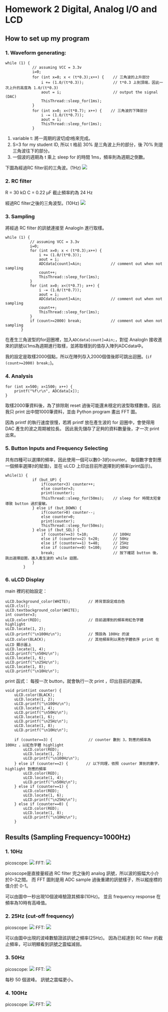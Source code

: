 # Homework 2 Digital, Analog I/O and LCD

## How to set up my program
### 1. Waveform generating:
```
while (1) {
            // assuming VCC = 3.3v
            i=0;
            for (int x=0; x < (t*0.3);x++) {    // 三角波的上升部分
                i += (1.0/(t*0.3));             // t*0.3 上到頂端，因此一次上升的高度為 1.0/(t*0.3)
                aout = i;                       // output the signal (DAC)
                ThisThread::sleep_for(1ms);     
            }
            for (int x=0; x<(t*0.7); x++) {    // 三角波的下降部分
                i -= (1.0/(t*0.7));
                aout = i;
                ThisThread::sleep_for(1ms);
            }
 ```
 1. variable t: 將一周期的波切成t格來完成。
 2. S=3 for my student ID,  所以 t 格前 30% 是三角波上升的部分，後 70% 則是三角波往下的部分。
 3. 一個波的週期為 t 乘上 sleep for 的時間 1ms，頻率則為週期之倒數。

下圖為經過RC filter前的三角波。(1Hz)
![](https://i.imgur.com/OvIcvH4.png)

### 2. RC filter
R = 30 kΩ
C = 0.22 µF
截止頻率約為 24 Hz

經過RC filter之後的三角波型。(10Hz)
![](https://i.imgur.com/0Ih3lm0.png)


 
 ### 3. Sampling
 將經過 RC filter 的訊號連接至 AnalogIn 進行取樣。
 ```
 while (1) {
            // assuming VCC = 3.3v
            i=0;
            for (int x=0; x < (t*0.3);x++) {
                i += (1.0/(t*0.3));
                aout = i;
                ADCdata[count]=Ain;             // comment out when not sampling
                count++;
                ThisThread::sleep_for(1ms);
            }
            for (int x=0; x<(t*0.7); x++) {
                i -= (1.0/(t*0.7));
                aout = i;
                ADCdata[count]=Ain;             // comment out when not sampling
                count++;
                ThisThread::sleep_for(1ms);
            }
            if (count>=2000) break;             // comment out when not sampling     
        }
```
在產生三角波型的for迴圈裡，加入```ADCdata[count]=Ain;```，對從 AnalogIn 接收進來的訊號以1ms為週期進行取樣，並將取樣到的值存入陣列ADCdata中。

我的設定是取樣2000個點，所以在陣列存入2000個值後即可跳出迴圈。(```if (count>=2000) break;```)。


### 4. Analysis
```
for (int x=500; x<1500; x++) {          
    printf("%f\r\n", ADCdata[x]);       
}
```
取樣2000筆資料後，為了排除剛 reset 過後可能還未穩定的波型取樣數值，因此我只 print 出中間1000筆資料，並由 Python program 畫出 FFT 圖。

因為 printf 的執行速度很慢，若將 printf 放在產生波的 for 迴圈中，會使得用 DAC 產生的波之周期被拉長。
因此我先儲存了足夠的資料數量後，才一次 print 出來。

### 5. Button Inputs and Frequency Selecting
共有四種可以選擇的頻率，因此使用一個可以數0-3的counter。
每個數字會對應一個頻率選擇(t的賦值)，並在 uLCD 上印出目前所選擇到的頻率(print函示)。
```
while(1) {
            if (but_UP) {
                if(counter<3) counter++;
                else counter=3; 
                print(counter);
                ThisThread::sleep_for(50ms);    // sleep for 時間太短會導致 button 過於靈敏。
            } else if (but_DOWN) {
                if(counter>0) counter--;
                else counter=0;
                print(counter); 
                ThisThread::sleep_for(50ms);
            } else if (but_SEL) {
                if (counter==3) t=10;           // 100Hz
                else if (counter==2) t=20;      // 50Hz
                else if (counter==1) t=40;      // 25Hz
                else if (counter==0) t=100;     // 10Hz
                break;                          // 按下確認 button 後，跳出選擇迴圈，進入產生波的 while 迴圈。
            }
        }
```

### 6. uLCD Display
main 裡的初始設定：
```
uLCD.background_color(WHITE);        // 將背景設定成白色
uLCD.cls();
uLCD.textbackground_color(WHITE);
int counter=3;
uLCD.color(RED);                     // 目前選擇到的頻率用紅色字體 highlight
uLCD.locate(1, 2);
uLCD.printf("\n100Hz\n");            // 預設為 100Hz 的波
uLCD.color(BLACK);                   // 其他頻率則以黑色字體依序 print 在 uLCD 顯示器上
uLCD.locate(1, 4);
uLCD.printf("\n50Hz\n");
uLCD.locate(1, 6);
uLCD.printf("\n25Hz\n");
uLCD.locate(1, 8);
uLCD.printf("\n10Hz\n");
```

print 函式：
每按一次 button，就會執行一次 print ，印出目前的選擇。
```
void print(int counter) {
    uLCD.color(BLACK);
    uLCD.locate(1, 2);
    uLCD.printf("\n100Hz\n");    
    uLCD.locate(1, 4);
    uLCD.printf("\n50Hz\n");
    uLCD.locate(1, 6);
    uLCD.printf("\n25Hz\n");
    uLCD.locate(1, 8);
    uLCD.printf("\n10Hz\n");

    if (counter==3) {                // counter 數到 3，對應的頻率為 100Hz ，以紅色字體 highlight
        uLCD.color(RED);
        uLCD.locate(1, 2);
        uLCD.printf("\n100Hz\n");
    } else if (counter==2) {        // 以下同理，依照 counter 算到的數字，highlight 對應的頻率
        uLCD.color(RED);
        uLCD.locate(1, 4);
        uLCD.printf("\n50Hz\n");
    } else if (counter==1) {
        uLCD.color(RED);
        uLCD.locate(1, 6);
        uLCD.printf("\n25Hz\n");
    } else if (counter==0) {
        uLCD.color(RED);
        uLCD.locate(1, 8);
        uLCD.printf("\n10Hz\n");
    }
```





## Results (Sampling Frequency=1000Hz)
### 1. 10Hz
picoscope:
![](https://i.imgur.com/seohYze.png)
FFT:
![](https://i.imgur.com/m62wiTX.png)

picoscope是直接量經過 RC filter 完之後的 analog 訊號，所以波的振幅大小介於0-3之間。
而 FFT 圖則是用 ADC sample 過後重建的訊號樣子，所以縱座標的值介於 0-1。

可以由圖中一秒出現10個波峰驗證其頻率(10Hz)。
並且 frequency response 在頻率為10時有高峰值。


### 2. 25Hz (cut-off frequency)
picoscope:
![](https://i.imgur.com/FgNW0br.png)
FFT:
![](https://i.imgur.com/jXopmbY.png)

可以由圖中出現的波峰數驗證該訊號之頻率(25Hz)。
因為已經達到 RC filter 的截止頻率，可以明顯看到訊號之震幅減弱。

### 3. 50Hz
picoscope:
![](https://i.imgur.com/ULAJtGH.png)
FFT:
![](https://i.imgur.com/2CcoxUu.png)

每秒 50 個波峰。
訊號之震幅更小。

### 4. 100Hz
picoscope:
![](https://i.imgur.com/wY2XoGB.png)
FFT:
![](https://i.imgur.com/c912R14.png)
